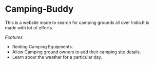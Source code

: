 # Camping-Buddy
This is a website made to search for camping grounds all over India.It is made with lot of efforts.


*Features*
- Renting Camping Equipments.
- Allow Camping ground owners to add their camping site details.
- Learn about the weather for a particular day.
